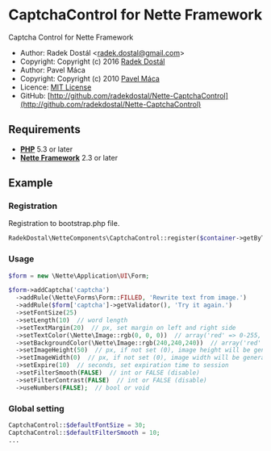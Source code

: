 # CaptchaControl for Nette Framework

Captcha Control for Nette Framework

- Author: Radek Dostál &lt;radek.dostal@gmail.com&gt;
- Copyright: Copyright (c) 2016 [Radek Dostál](http://www.radekdostal.cz)
- Author: Pavel Máca
- Copyright: Copyright (c) 2010 [Pavel Máca](http://www.inseo.cz)
- Licence: [MIT License](https://opensource.org/licenses/mit-license.php)
- GitHub: [http://github.com/radekdostal/Nette-CaptchaControl](http://github.com/radekdostal/Nette-CaptchaControl)

## Requirements

- **[PHP](http://php.net)** 5.3 or later
- **[Nette Framework](https://github.com/nette/nette)** 2.3 or later

## Example

### Registration

Registration to bootstrap.php file.

```php
RadekDostal\NetteComponents\CaptchaControl::register($container->getByType('Nette\Http\Session'));
```

### Usage

```php
$form = new \Nette\Application\UI\Form;  

$form->addCaptcha('captcha')
  ->addRule(\Nette\Forms\Form::FILLED, 'Rewrite text from image.')
  ->addRule($form['captcha']->getValidator(), 'Try it again.')
  ->setFontSize(25)
  ->setLength(10)  // word length  
  ->setTextMargin(20)  // px, set margin on left and right side
  ->setTextColor(\Nette\Image::rgb(0, 0, 0))  // array('red' => 0-255, 'green' => 0-255, 'blue' => 0-255)  
  ->setBackgroundColor(\Nette\Image::rgb(240,240,240))  // array('red' => 0-255, 'green' => 0-255, 'blue' => 0-255)  
  ->setImageHeight(50)  // px, if not set (0), image height will be generated by font size
  ->setImageWidth(0)  // px, if not set (0), image width will be generated by font size
  ->setExpire(10)  // seconds, set expiration time to session
  ->setFilterSmooth(FALSE)  // int or FALSE (disable)
  ->setFilterContrast(FALSE)  // int or FALSE (disable)
  ->useNumbers(FALSE);  // bool or void
```

### Global setting

```php
CaptchaControl::$defaultFontSize = 30;
CaptchaControl::$defaultFilterSmooth = 10;
...
```